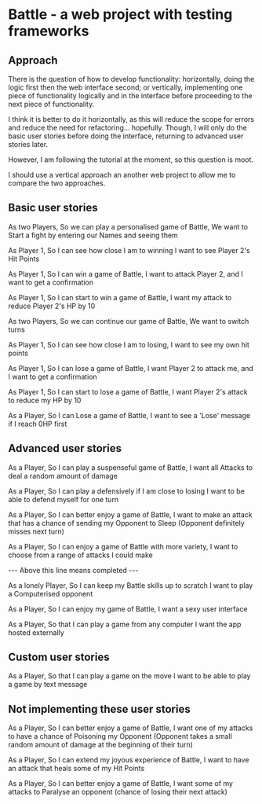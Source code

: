 # Battle - a web project with testing frameworks

## Approach

There is the question of how to develop functionality: horizontally, doing the logic first then the web interface second; or vertically, implementing one piece of functionality logically and in the interface before proceeding to the next piece of functionality.

I think it is better to do it horizontally, as this will reduce the scope for errors and reduce the need for refactoring... hopefully. Though, I will only do the basic user stories before doing the interface, returning to advanced user stories later.

However, I am following the tutorial at the moment, so this question is moot.

I should use a vertical approach an another web project to allow me to compare the two approaches.

## Basic user stories

As two Players,
So we can play a personalised game of Battle,
We want to Start a fight by entering our Names and seeing them

As Player 1,
So I can see how close I am to winning
I want to see Player 2's Hit Points

As Player 1,
So I can win a game of Battle,
I want to attack Player 2, and I want to get a confirmation

As Player 1,
So I can start to win a game of Battle,
I want my attack to reduce Player 2's HP by 10

As two Players,
So we can continue our game of Battle,
We want to switch turns

As Player 1,
So I can see how close I am to losing,
I want to see my own hit points

As Player 1,
So I can lose a game of Battle,
I want Player 2 to attack me, and I want to get a confirmation

As Player 1,
So I can start to lose a game of Battle,
I want Player 2's attack to reduce my HP by 10

As a Player,
So I can Lose a game of Battle,
I want to see a 'Lose' message if I reach 0HP first

## Advanced user stories

As a Player,
So I can play a suspenseful game of Battle,
I want all Attacks to deal a random amount of damage

As a Player,
So I can play a defensively if I am close to losing
I want to be able to defend myself for one turn

As a Player,
So I can better enjoy a game of Battle,
I want to make an attack that has a chance of sending my Opponent to Sleep (Opponent definitely misses next turn)

As a Player,
So I can enjoy a game of Battle with more variety,
I want to choose from a range of attacks I could make

--- Above this line means completed ---


As a lonely Player,
So I can keep my Battle skills up to scratch
I want to play a Computerised opponent

As a Player,
So I can enjoy my game of Battle,
I want a sexy user interface

As a Player,
So that I can play a game from any computer
I want the app hosted externally

## Custom user stories

As a Player,
So that I can play a game on the move
I want to be able to play a game by text message

## Not implementing these user stories

As a Player,
So I can better enjoy a game of Battle,
I want one of my attacks to have a chance of Poisoning my Opponent (Opponent takes a small random amount of damage at the beginning of their turn)

As a Player,
So I can extend my joyous experience of Battle,
I want to have an attack that heals some of my Hit Points


As a Player,
So I can better enjoy a game of Battle,
I want some of my attacks to Paralyse an opponent (chance of losing their next attack)
